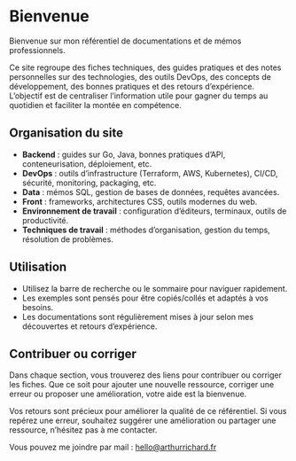 # Bienvenue

Bienvenue sur mon référentiel de documentations et de mémos professionnels.

Ce site regroupe des fiches techniques, des guides pratiques et des notes personnelles sur des technologies, des outils DevOps, des concepts de développement, des bonnes pratiques et des retours d’expérience. L’objectif est de centraliser l’information utile pour gagner du temps au quotidien et faciliter la montée en compétence.

## Organisation du site

- **Backend** : guides sur Go, Java, bonnes pratiques d’API, conteneurisation, déploiement, etc.
- **DevOps** : outils d’infrastructure (Terraform, AWS, Kubernetes), CI/CD, sécurité, monitoring, packaging, etc.
- **Data** : mémos SQL, gestion de bases de données, requêtes avancées.
- **Front** : frameworks, architectures CSS, outils modernes du web.
- **Environnement de travail** : configuration d’éditeurs, terminaux, outils de productivité.
- **Techniques de travail** : méthodes d’organisation, gestion du temps, résolution de problèmes.

## Utilisation

- Utilisez la barre de recherche ou le sommaire pour naviguer rapidement.
- Les exemples sont pensés pour être copiés/collés et adaptés à vos besoins.
- Les documentations sont régulièrement mises à jour selon mes découvertes et retours d’expérience.

## Contribuer ou corriger

Dans chaque section, vous trouverez des liens pour contribuer ou corriger les fiches. Que ce soit pour ajouter une nouvelle ressource, corriger une erreur ou proposer une amélioration, votre aide est la bienvenue.

Vos retours sont précieux pour améliorer la qualité de ce référentiel. Si vous repérez une erreur, souhaitez suggérer une amélioration ou partager une ressource, n’hésitez pas à me contacter.

Vous pouvez me joindre par mail : <hello@arthurrichard.fr>
